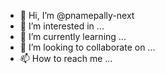 - 👋 Hi, I’m @pnamepally-next
- 👀 I’m interested in ...
- 🌱 I’m currently learning ...
- 💞️ I’m looking to collaborate on ...
- 📫 How to reach me ...

<!---
pnamepally-next/pnamepally-next is a ✨ special ✨ repository because its `README.md` (this file) appears on your GitHub profile.
You can click the Preview link to take a look at your changes.
--->
